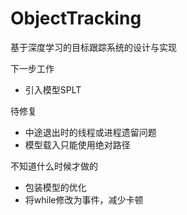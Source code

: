 # ObjectTracking
基于深度学习的目标跟踪系统的设计与实现

下一步工作
- 引入模型SPLT

待修复
- 中途退出时的线程或进程遗留问题
- 模型载入只能使用绝对路径

不知道什么时候才做的
- 包装模型的优化
- 将while修改为事件，减少卡顿
